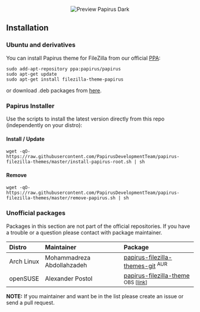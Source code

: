 <p align="center">
  <img src="https://raw.githubusercontent.com/PapirusDevelopmentTeam/papirus-filezilla-themes/master/preview.png" alt="Preview Papirus Dark"/>
</p>

## Installation

### Ubuntu and derivatives

You can install Papirus theme for FileZilla from our official [PPA](https://launchpad.net/~papirus/+archive/ubuntu/papirus):

```
sudo add-apt-repository ppa:papirus/papirus
sudo apt-get update
sudo apt-get install filezilla-theme-papirus
```

or download .deb packages from [here](https://launchpad.net/~papirus/+archive/ubuntu/papirus/+packages?field.name_filter=filezilla-theme-papirus).

### Papirus Installer

Use the scripts to install the latest version directly from this repo (independently on your distro):

#### Install / Update

```
wget -qO- https://raw.githubusercontent.com/PapirusDevelopmentTeam/papirus-filezilla-themes/master/install-papirus-root.sh | sh
```

#### Remove

```
wget -qO- https://raw.githubusercontent.com/PapirusDevelopmentTeam/papirus-filezilla-themes/master/remove-papirus.sh | sh
```

### Unofficial packages

Packages in this section are not part of the official repositories. If you have a trouble or a question please contact with package maintainer.

| **Distro** | **Maintainer** | **Package** |
|:-----------|:---------------|:------------|
| Arch Linux | Mohammadreza Abdollahzadeh | [papirus-filezilla-themes-git](https://aur.archlinux.org/packages/papirus-filezilla-themes-git/) <sup>AUR</sup> |
| openSUSE   | Alexander Postol | [papirus-filezilla-theme](http://software.opensuse.org//download.html?project=home:GNorth:Arc_and_Papirus&package=papirus-filezilla-theme) <sup>OBS [[link](https://build.opensuse.org/package/show/home:GNorth:Arc_and_Papirus/papirus-filezilla-theme)]</sub> |

**NOTE:** If you maintainer and want be in the list please create an issue or send a pull request.

